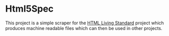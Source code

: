 # Html5Spec

This project is a simple scraper for the [HTML Living Standard](https://html.spec.whatwg.org/) project
which produces machine readable files which can then be used in other projects.

